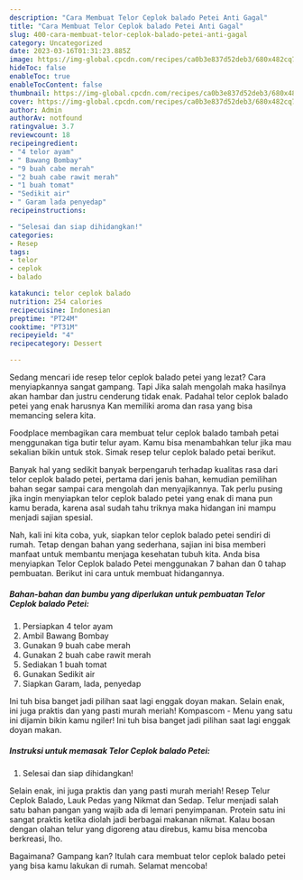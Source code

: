 ```yaml
---
description: "Cara Membuat Telor Ceplok balado Petei Anti Gagal"
title: "Cara Membuat Telor Ceplok balado Petei Anti Gagal"
slug: 400-cara-membuat-telor-ceplok-balado-petei-anti-gagal
category: Uncategorized
date: 2023-03-16T01:31:23.885Z
image: https://img-global.cpcdn.com/recipes/ca0b3e837d52deb3/680x482cq70/telor-ceplok-balado-petei-foto-resep-utama.jpg
hideToc: false
enableToc: true
enableTocContent: false
thumbnail: https://img-global.cpcdn.com/recipes/ca0b3e837d52deb3/680x482cq70/telor-ceplok-balado-petei-foto-resep-utama.jpg
cover: https://img-global.cpcdn.com/recipes/ca0b3e837d52deb3/680x482cq70/telor-ceplok-balado-petei-foto-resep-utama.jpg
author: Admin
authorAv: notfound
ratingvalue: 3.7
reviewcount: 18
recipeingredient:
- "4 telor ayam"
- " Bawang Bombay"
- "9 buah cabe merah"
- "2 buah cabe rawit merah"
- "1 buah tomat"
- "Sedikit air"
- " Garam lada penyedap"
recipeinstructions:

- "Selesai dan siap dihidangkan!"
categories:
- Resep
tags:
- telor
- ceplok
- balado

katakunci: telor ceplok balado 
nutrition: 254 calories
recipecuisine: Indonesian
preptime: "PT24M"
cooktime: "PT31M"
recipeyield: "4"
recipecategory: Dessert

---
```



Sedang mencari ide resep telor ceplok balado petei yang lezat? Cara menyiapkannya sangat gampang. Tapi Jika salah mengolah maka hasilnya akan hambar dan justru cenderung tidak enak. Padahal telor ceplok balado petei yang enak harusnya Kan memiliki aroma dan rasa yang bisa memancing selera kita.


Foodplace membagikan cara membuat telur ceplok balado tambah petai menggunakan tiga butir telur ayam. Kamu bisa menambahkan telur jika mau sekalian bikin untuk stok. Simak resep telur ceplok balado petai berikut.

Banyak hal yang sedikit banyak berpengaruh terhadap kualitas rasa dari telor ceplok balado petei, pertama dari jenis bahan, kemudian pemilihan bahan segar sampai cara mengolah dan menyajikannya. Tak perlu pusing jika ingin menyiapkan telor ceplok balado petei yang enak di mana pun kamu berada, karena asal sudah tahu triknya maka hidangan ini mampu menjadi sajian spesial.


Nah, kali ini kita coba, yuk, siapkan telor ceplok balado petei sendiri di rumah. Tetap dengan bahan yang sederhana, sajian ini bisa memberi manfaat untuk membantu menjaga kesehatan tubuh kita. Anda bisa menyiapkan Telor Ceplok balado Petei menggunakan 7 bahan dan 0 tahap pembuatan. Berikut ini cara untuk membuat hidangannya.

<!--inarticleads1-->

##### Bahan-bahan dan bumbu yang diperlukan untuk pembuatan Telor Ceplok balado Petei:

1. Persiapkan 4 telor ayam
1. Ambil  Bawang Bombay
1. Gunakan 9 buah cabe merah
1. Gunakan 2 buah cabe rawit merah
1. Sediakan 1 buah tomat
1. Gunakan Sedikit air
1. Siapkan  Garam, lada, penyedap


Ini tuh bisa banget jadi pilihan saat lagi enggak doyan makan. Selain enak, ini juga praktis dan yang pasti murah meriah! Kompascom - Menu yang satu ini dijamin bikin kamu ngiler! Ini tuh bisa banget jadi pilihan saat lagi enggak doyan makan. 

<!--inarticleads2-->

##### Instruksi untuk memasak Telor Ceplok balado Petei:


1. Selesai dan siap dihidangkan!

Selain enak, ini juga praktis dan yang pasti murah meriah! Resep Telur Ceplok Balado, Lauk Pedas yang Nikmat dan Sedap. Telur menjadi salah satu bahan pangan yang wajib ada di lemari penyimpanan. Protein satu ini sangat praktis ketika diolah jadi berbagai makanan nikmat. Kalau bosan dengan olahan telur yang digoreng atau direbus, kamu bisa mencoba berkreasi, lho. 

Bagaimana? Gampang kan? Itulah cara membuat telor ceplok balado petei yang bisa kamu lakukan di rumah. Selamat mencoba!
